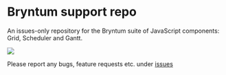 # Bryntum support repo
An issues-only repository for the Bryntum suite of JavaScript components: Grid, Scheduler and Gantt.

<a href="http://http://teamcity.bryntum.com/viewType.html?buildTypeId=VanillaGrid_VanillaGridInChrome&guest=1">
<img src="https://teamcity.bryntum.com/app/rest/builds/buildType:(id:VanillaGrid_VanillaGridInChrome)/statusIcon"/>
</a>

Please report any bugs, feature requests etc. under [issues](https://github.com/bryntum/support/issues)
